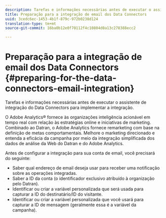 ```yaml
---
description: Tarefas e informações necessárias antes de executar o assistente de integração do Data Connectors para implementar a integração.
title: Preparação para a integração de email dos Data Connectors
uuid: 3cedc6ec-1453-4b1f-879c-972b0238d124
translation-type: tm+mt
source-git-commit: 16ba0b12e0f70112f4c10804d0a13c278388ecc2

---
```



# Preparação para a integração de email dos Data Connectors {#preparing-for-the-data-connectors-email-integration}

Tarefas e informações necessárias antes de executar o assistente de integração do Data Connectors para implementar a integração.

O Adobe Analytics® fornece às organizações inteligência acionável em tempo real com relação às estratégias online e iniciativas de marketing. Combinado ao Datran, o Adobe Analytics fornece remarketing com base na definição de metas comportamentais. Melhore o marketing direcionado e entenda a eficácia da campanha por meio da integração simplificada dos dados de análise da Web do Datran e do Adobe Analytics.

Antes de configurar a integração para sua conta de email, você precisará do seguinte:

* Saber qual endereço de email deseja usar para receber uma notificação sobre as operações integradas.
* Saber a ID da conta (o identificador exclusivo atribuído à organização pelo Datran).
* Identificar ou criar a variável personalizada que será usada para capturar a ID do destinatário/ID do visitante.
* Identificar ou criar a variável personalizada que você usará para capturar a ID de mensagem (geralmente essa é a variável da campanha).

